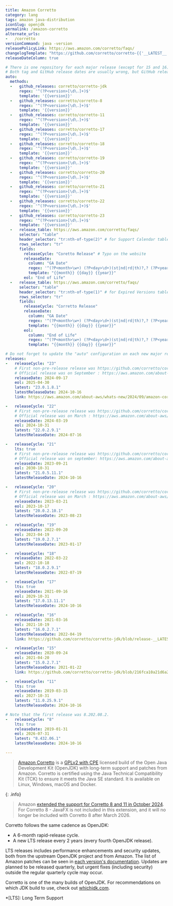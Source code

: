 ```yaml
---
title: Amazon Corretto
category: lang
tags: amazon java-distribution
iconSlug: openjdk
permalink: /amazon-corretto
alternate_urls:
-   /corretto
versionCommand: java -version
releasePolicyLink: https://aws.amazon.com/corretto/faqs/
changelogTemplate: "https://github.com/corretto/corretto-{{'__LATEST__'|split:'.'|first}}/blob/release-__LATEST__/CHANGELOG.md"
releaseDateColumn: true

# There is one repository for each major release (except for 15 and 16).
# Both tag and GitHub release dates are usually wrong, but GitHub release dates are closer to the correct date.
auto:
  methods:
  -   github_releases: corretto/corretto-jdk
      regex: '^(?P<version>[\d\.]+)$'
      template: '{{version}}'
  -   github_releases: corretto/corretto-8
      regex: '^(?P<version>[\d\.]+)$'
      template: '{{version}}'
  -   github_releases: corretto/corretto-11
      regex: '^(?P<version>[\d\.]+)$'
      template: '{{version}}'
  -   github_releases: corretto/corretto-17
      regex: '^(?P<version>[\d\.]+)$'
      template: '{{version}}'
  -   github_releases: corretto/corretto-18
      regex: '^(?P<version>[\d\.]+)$'
      template: '{{version}}'
  -   github_releases: corretto/corretto-19
      regex: '^(?P<version>[\d\.]+)$'
      template: '{{version}}'
  -   github_releases: corretto/corretto-20
      regex: '^(?P<version>[\d\.]+)$'
      template: '{{version}}'
  -   github_releases: corretto/corretto-21
      regex: '^(?P<version>[\d\.]+)$'
      template: '{{version}}'
  -   github_releases: corretto/corretto-22
      regex: '^(?P<version>[\d\.]+)$'
      template: '{{version}}'
  -   github_releases: corretto/corretto-23
      regex: '^(?P<version>[\d\.]+)$'
      template: '{{version}}'
  -   release_table: https://aws.amazon.com/corretto/faqs/
      selector: "table"
      header_selector: "tr:nth-of-type(2)" # for Support Calendar table
      rows_selector: "tr"
      fields:
        releaseCycle: "Coretto Release" # Typo on the website
        releaseDate:
          column: "GA Date"
          regex: '^(?P<month>\w+) (?P<day>\d+)(st|nd|rd|th)?,? (?P<year>\d{4}).*$'
          template: "{{month}} {{day}} {{year}}"
        eol: "End of Life"
  -   release_table: https://aws.amazon.com/corretto/faqs/
      selector: "table"
      header_selector: "tr:nth-of-type(1)" # for Expired Versions table
      rows_selector: "tr"
      fields:
        releaseCycle: "Corretto Release"
        releaseDate:
          column: "GA Date"
          regex: '^(?P<month>\w+) (?P<day>\d+)(st|nd|rd|th)?,? (?P<year>\d{4}).*$'
          template: "{{month}} {{day}} {{year}}"
        eol:
          column: "End of Life"
          regex: '^(?P<month>\w+) (?P<day>\d+)(st|nd|rd|th)?,? (?P<year>\d{4}).*$'
          template: "{{month}} {{day}} {{year}}"

# Do not forget to update the "auto" configuration on each new major release.
releases:
-   releaseCycle: "23"
    # First non-pre-release release was https://github.com/corretto/corretto-23/releases/tag/23.0.0.37.1
    # Official release was on September : https://aws.amazon.com/about-aws/whats-new/2024/09/amazon-corretto-23-generally-available/
    releaseDate: 2024-09-17
    eol: 2025-04-30
    latest: "23.0.1.8.1"
    latestReleaseDate: 2024-10-16
    link: https://aws.amazon.com/about-aws/whats-new/2024/09/amazon-corretto-23-generally-available/

-   releaseCycle: "22"
    # First non-pre-release release was https://github.com/corretto/corretto-22/releases/tag/22.0.0.36.2
    # Official release was on March : https://aws.amazon.com/about-aws/whats-new/2024/03/amazon-corretto-22-generally-available/
    releaseDate: 2024-03-19
    eol: 2024-10-31
    latest: "22.0.2.9.1"
    latestReleaseDate: 2024-07-16

-   releaseCycle: "21"
    lts: true
    # First non-pre-release release was https://github.com/corretto/corretto-21/releases/tag/21.0.0.35.1
    # Official release was on september: https://aws.amazon.com/about-aws/whats-new/2023/09/amazon-corretto-21-generally-available/
    releaseDate: 2023-09-21
    eol: 2030-10-31
    latest: "21.0.5.11.1"
    latestReleaseDate: 2024-10-16

-   releaseCycle: "20"
    # First non-pre-release release was https://github.com/corretto/corretto-20/releases/tag/20.0.0.36.1
    # Official release was on March : https://aws.amazon.com/about-aws/whats-new/2023/03/amazon-corretto-20/
    releaseDate: 2023-03-21
    eol: 2023-10-17
    latest: "20.0.2.10.1"
    latestReleaseDate: 2023-08-23

-   releaseCycle: "19"
    releaseDate: 2022-09-20
    eol: 2023-04-19
    latest: "19.0.2.7.1"
    latestReleaseDate: 2023-01-17

-   releaseCycle: "18"
    releaseDate: 2022-03-22
    eol: 2022-10-18
    latest: "18.0.2.9.1"
    latestReleaseDate: 2022-07-19

-   releaseCycle: "17"
    lts: true
    releaseDate: 2021-09-16
    eol: 2029-10-31
    latest: "17.0.13.11.1"
    latestReleaseDate: 2024-10-16

-   releaseCycle: "16"
    releaseDate: 2021-03-16
    eol: 2021-10-19
    latest: "16.0.2.7.1"
    latestReleaseDate: 2022-04-19
    link: https://github.com/corretto/corretto-jdk/blob/release-__LATEST__/CHANGELOG.md

-   releaseCycle: "15"
    releaseDate: 2020-09-24
    eol: 2021-04-20
    latest: "15.0.2.7.1"
    latestReleaseDate: 2021-01-22
    link: https://github.com/corretto/corretto-jdk/blob/216fca10a21d6a26ca2846d4ca2861ea644a7a1e/CHANGELOG.md#january-2021-critical-patch-update-corretto-version-150271

-   releaseCycle: "11"
    lts: true
    releaseDate: 2019-03-15
    eol: 2027-10-31
    latest: "11.0.25.9.1"
    latestReleaseDate: 2024-10-16

# Note that the first release was 8.202.08.2.
-   releaseCycle: "8"
    lts: true
    releaseDate: 2019-01-31
    eol: 2026-07-31
    latest: "8.432.06.1"
    latestReleaseDate: 2024-10-16

---
```


> [Amazon Corretto](https://aws.amazon.com/corretto/) is a [GPLv2 with CPE](https://openjdk.org/legal/gplv2+ce.html)
> licensed build of the Open Java Development Kit (OpenJDK) with long-term support and patches from
> Amazon. Corretto is certified using the Java Technical Compatibility Kit (TCK) to ensure it meets
> the Java SE standard. It is available on Linux, Windows, macOS and Docker.

{: .info}
> Amazon [extended the support for Corretto 8 and 11 in October 2024](https://aws.amazon.com/about-aws/whats-new/2024/10/extension-eol-dates-amazon-corretto-8-11/).
> For Corretto 8 - JavaFX is not included in this extension, and it will no longer be included with Corretto 8 after March 2026.

Corretto follows the same cadence as OpenJDK:
- A 6-month rapid-release cycle.
- A new LTS release every 2 years (every fourth OpenJDK release).

LTS releases includes performance enhancements and security updates, both from the upstream OpenJDK
project and from Amazon. The list of Amazon patches can be seen in [each version's documentation](https://docs.aws.amazon.com/corretto/).
Updates are planned to be released quarterly, but urgent fixes (including security) outside the
regular quarterly cycle may occur.

Corretto is one of the many builds of OpenJDK. For recommendations on which JDK build to use, check
out [whichjdk.com](https://whichjdk.com/#amazon-corretto).

*[LTS]: Long Term Support
